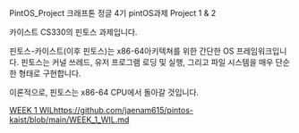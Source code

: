 PintOS_Project
크래프톤 정글 4기 pintOS과제 Project 1 & 2

카이스트 CS330의 핀토스 과제입니다.

핀토스-카이스트(이후 핀토스)는 x86-64아키텍쳐를 위한 간단한 OS 프레임워크입니다. 핀토스는 커널 쓰레드, 유저 프로그램 로딩 및 실행, 그리고 파일 시스템을 매우 단순한 형태로 구현합니다.

이론적으로, 핀토스는 x86-64 CPU에서 돌아갈 것입니다.

[WEEK 1 WIL](https://github.com/jaenam615/pintos-kaist/blob/main/WEEK_1_WIL.md)https://github.com/jaenam615/pintos-kaist/blob/main/WEEK_1_WIL.md
